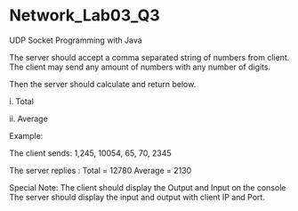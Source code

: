 # Network_Lab03_Q3
UDP Socket Programming with Java

The server should accept a comma separated string of numbers from client. The client may send any amount of numbers with any number of digits.

Then the server should calculate and return below.

i. Total

ii. Average

Example:

The client sends: 1,245, 10054, 65, 70, 2345

The server replies : Total = 12780 Average = 2130

Special Note: The client should display the Output and Input on the console The server should display the input and output with client IP and Port.
